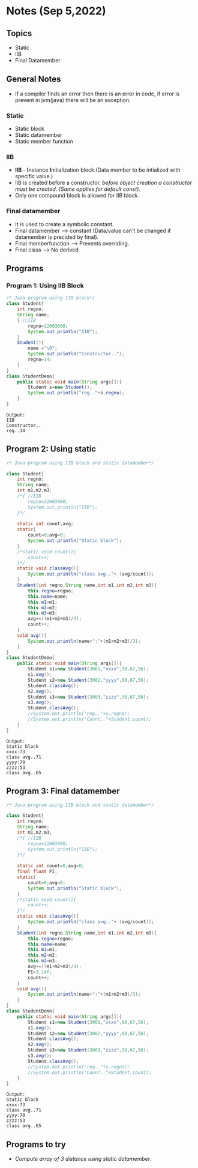 # Notes (Sep 5,2022)

## Topics

- Static
- IIB
- Final Datamember

## General Notes

- If a compiler finds an error then there is an error in code, if error is prevent in jvm(java) there will be an exception.

### Static

- Static block
- Static datamember
- Static member function

### IIB

- **IIB** - **I**nstance **I**nitialization block.(Data member to be intialized with specific value.)
- IIB is created before a constructor, *before object creation a constructor must be created. (Same applies for default const)*.
- Only one compound block is allowed for IIB block.

### Final datamember

- It is used to create a symbolic constant.
- Final datamember --> constant (Data/value can't be changed if datamember is precided by final).
- Final memberfunction --> Prevents overriding.
- Final class --> No derived

## Programs

### Program 1: Using IIB Block

```java
/* Java program using IIB block*/
class Student{
	int regno;
	String name;
	{ //IIB
		regno=12003000;
		System.out.println("IIB");
	}
	Student(){
		name ="\0";
		System.out.println("Constructor..");
		regno=14;
	}
}
class StudentDemo{
	public static void main(String args[]){
		Student s=new Student();
		System.out.println("reg.."+s.regno);
	}
}
```

```text
Output: 
IIB
Constructor..
reg..14
```

## Program 2: Using static

```java
/* Java program using IIB block and static datamember*/

class Student{
	int regno;
	String name;
	int m1,m2,m3;
	/*{ //IIB
		regno=12003000;
		System.out.println("IIB");
	}*/
	
	static int count,avg;
	static{
		count=0;avg=0;
		System.out.println("Static block");
	}
	/*static void count(){
		count++;
	}*/
	static void classAvg(){
		System.out.println("class avg.."+ (avg/count));
	}
	Student(int regno,String name,int m1,int m2,int m3){
		this.regno=regno;
		this.name=name;
		this.m1=m1;
		this.m2=m2;
		this.m3=m3;
		avg+=((m1+m2+m3)/3);
		count++;
	}
	void avg(){
		System.out.println(name+":"+(m1+m2+m3)/3);
	}
}
class StudentDemo{
	public static void main(String args[]){
		Student s1=new Student(3001,"xxxx",98,67,56);
		s1.avg();
		Student s2=new Student(3002,"yyyy",88,67,56);
		Student.classAvg();
		s2.avg();
		Student s3=new Student(3003,"zzzz",38,67,56);
		s3.avg();
		Student.classAvg();
		//System.out.println("reg.."+s.regno);
		//System.out.println("Count.."+Student.count);
	}
}
```

```text
Output:
Static block
xxxx:73
class avg..71
yyyy:70
zzzz:53
class avg..65
```

## Program 3: Final datamember

```java
/* Java program using IIB block and static datamember*/

class Student{
	int regno;
	String name;
	int m1,m2,m3;
	/*{ //IIB
		regno=12003000;
		System.out.println("IIB");
	}*/
	
	static int count=0,avg=0;
	final float PI;
	static{
		count=0;avg=0;
		System.out.println("Static block");
	}
	/*static void count(){
		count++;
	}*/
	static void classAvg(){
		System.out.println("class avg.."+ (avg/count));
	}
	Student(int regno,String name,int m1,int m2,int m3){
		this.regno=regno;
		this.name=name;
		this.m1=m1;
		this.m2=m2;
		this.m3=m3;
		avg+=((m1+m2+m3)/3);
		PI=3.14f;
		count++;
	}
	void avg(){
		System.out.println(name+":"+(m1+m2+m3)/3);
	}
}
class StudentDemo{
	public static void main(String args[]){
		Student s1=new Student(3001,"xxxx",98,67,56);
		s1.avg();
		Student s2=new Student(3002,"yyyy",88,67,56);
		Student.classAvg();
		s2.avg();
		Student s3=new Student(3003,"zzzz",38,67,56);
		s3.avg();
		Student.classAvg();
		//System.out.println("reg.."+s.regno);
		//System.out.println("Count.."+Student.count);
	}
}
```

```text
Output:
Static block
xxxx:73
class avg..71
yyyy:70
zzzz:53
class avg..65
```

## Programs to try

- *Compute array of 3 distance using static datamember*.
